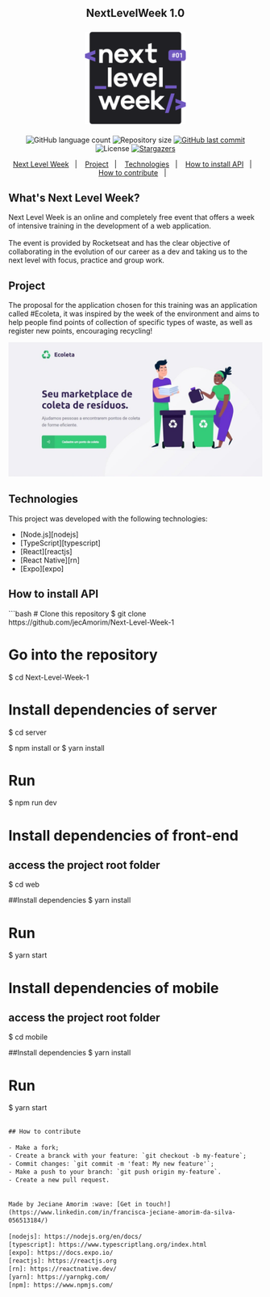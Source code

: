 <h2 align="center" color="#7159c1">
	NextLevelWeek 1.0 
	<br></br>
	<img alt="NextLevelWeek" title="#NextLevelWeek" src="assets/logo.svg" width="200px" />
</h2>


<p align="center">
  <img alt="GitHub language count" src="https://img.shields.io/github/languages/count/jecAmorim/Next-Level-Week-1?color=%2304D361">

  <img alt="Repository size" src="https://img.shields.io/github/repo-size/jecAmorim/Next-Level-Week-1">

  <a href="https://github.com/jecAmorim/Next-Level-Week-1/commits/master">
    <img alt="GitHub last commit" src="https://img.shields.io/github/last-commit/jecAmorim/Next-Level-Week-1">
  </a>

  <img alt="License" src="https://img.shields.io/badge/license-MIT-brightgreen">
   <a href="https://github.com/jecAmorim/Next-Level-Week-1/stargazers">
    <img alt="Stargazers" src="https://img.shields.io/github/stars/jecAmorim/Next-Level-Week-1?style=social">
  </a>
</p>


<p align="center">
  <a href="#nlw">Next Level Week</a>&nbsp;&nbsp;&nbsp;|&nbsp;&nbsp;&nbsp;
  <a href="#Project">Project</a>&nbsp;&nbsp;&nbsp;|&nbsp;&nbsp;&nbsp;
  <a href="#Technologies">Technologies</a>&nbsp;&nbsp;&nbsp;|&nbsp;&nbsp;&nbsp;
  <a href="#How-to-install-API">How to install API</a>&nbsp;&nbsp;&nbsp;|&nbsp;&nbsp;&nbsp;
  <a href="#How-to-contribute">How to contribute</a>&nbsp;&nbsp;&nbsp;|&nbsp;&nbsp;&nbsp;
</p>

<h2 id="nlw"> What's Next Level Week? </h2>
<p>Next Level Week is an online and completely free event that offers a week of intensive training in the development of a web application.<br></br>
The event is provided by Rocketseat and has the clear objective of collaborating in the evolution of our career as a dev and taking us to the next level with focus, practice and group work.
</p>

<h2 id="Project">Project</h2>
<p>The proposal for the application chosen for this training was an application called #Ecoleta, it was inspired by the week of the environment and aims to help people find points of collection of specific types of waste, as well as register new points, encouraging recycling!</p>

<p align="center">
    <img alt="Example" title="Example" src="assets/background2.jpeg" width="1000px" />
</p>


<h2>Technologies</h2>

This project was developed with the following technologies:

- [Node.js][nodejs]
- [TypeScript][typescript]
- [React][reactjs]
- [React Native][rn]
- [Expo][expo]


<h2>How to install API</h2>
```bash
# Clone this repository
$ git clone https://github.com/jecAmorim/Next-Level-Week-1

# Go into the repository
$ cd Next-Level-Week-1

# Install dependencies of server
$ cd server

$ npm install
or
$ yarn install

# Run
$ npm run dev


# Install dependencies of front-end
## access the project root folder
$ cd web

##Install dependencies
$ yarn install

# Run
$ yarn start


# Install dependencies of mobile
## access the project root folder
$ cd mobile

##Install dependencies
$ yarn install

# Run
$ yarn start
```

## How to contribute

- Make a fork;
- Create a branck with your feature: `git checkout -b my-feature`;
- Commit changes: `git commit -m 'feat: My new feature'`;
- Make a push to your branch: `git push origin my-feature`.
- Create a new pull request.


Made by Jeciane Amorim :wave: [Get in touch!](https://www.linkedin.com/in/francisca-jeciane-amorim-da-silva-056513184/)

[nodejs]: https://nodejs.org/en/docs/
[typescript]: https://www.typescriptlang.org/index.html
[expo]: https://docs.expo.io/
[reactjs]: https://reactjs.org
[rn]: https://reactnative.dev/
[yarn]: https://yarnpkg.com/
[npm]: https://www.npmjs.com/
